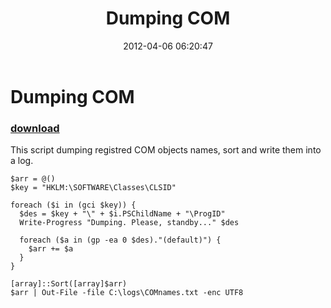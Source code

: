 ﻿---
pid:            3317
poster:         greg zakharov
title:          Dumping COM
date:           2012-04-06 06:20:47
format:         posh
parent:         0
parent:         0

---

# Dumping COM

### [download](3317.ps1)

This script dumping registred COM objects names, sort and write them into a log.

```posh
$arr = @()
$key = "HKLM:\SOFTWARE\Classes\CLSID"

foreach ($i in (gci $key)) {
  $des = $key + "\" + $i.PSChildName + "\ProgID"
  Write-Progress "Dumping. Please, standby..." $des

  foreach ($a in (gp -ea 0 $des)."(default)") {
    $arr += $a
  }
}

[array]::Sort([array]$arr)
$arr | Out-File -file C:\logs\COMnames.txt -enc UTF8
```
